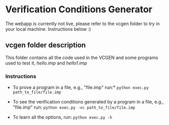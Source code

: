 # Verification Conditions Generator

The webapp is currently not live, please refer to the vcgen folder to try in your local machine. Instructions below :)

## vcgen folder description

This folder contains all the code used in the VCGEN and some programs used to test it, *hello.imp* and *hello1.imp*

### Instructions

- To prove a program in a file, e.g., "file.imp" run:*
					```
					python exec.py path_to_file/file.imp
					```

- To see the verification conditions generated by a program in a file, e.g., "file.imp" run:
					```
					python exec.py -vc path_to_file/file.imp
					```

- To learn all the options, run:
					```
					python exec.py -h
					```
